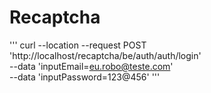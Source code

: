 # Recaptcha


'''
curl --location --request POST 'http://localhost/recaptcha/be/auth/auth/login' \
--data 'inputEmail=eu.robo@teste.com' \
--data 'inputPassword=123@456'
'''